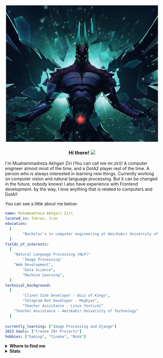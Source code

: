 

<p align="center">
  <img src="https://github.com/mrakhgari/mrakhgari/blob/master/TB.gif" alt="Terror blade" />
</p>

<h3 align="center">Hi there! <img src = "https://raw.githubusercontent.com/MartinHeinz/MartinHeinz/master/wave.gif" width = 30px> </h3>

<!-- About me --->
I'm Muahammadreza Akhgari Ziri (You can call me mr.ziri)! A computer engineer almost most of the time, and a DotA2 player rest of the time. A person who is always interested in learning new things. Currently working on computer vision and natural language processing. But it can be changed in the future, nobody knows! I also have experience with Frontend development. by the way, I love anything that is related to computers and DotA!!

You can see a little about me below:

```yaml
name: Muhammadreza Akhgari Ziri
located_in: Tehran, Iran
education:
  [
    	"Bachelor's in computer engineering at AmirKabir University of Technology",
  ]
fields_of_interests:
  [
  	"Natural Language Processing (NLP)"
    	"Image Processing"
	"Web Development",
    	"Data Science",
    	"Machine Learning",
  ]
technical_background:
  [
        "Clinet Side Developer - Quiz of Kings",
        "Telegram Bot Developer - Meghyas",
        "Teacher Assistance - Linux festival"
	"Teacher Assistance - AmirKabir University of Technology"
  ]
  
currently_learning: ["Image Processing and Django"]
2023 Goals: ["Create 20+ Projects"]
hobbies: ["Gaming", "Cinema", "Book"]
```
<!-- Connect  --->
<details>
  <summary><b>Where to find me</b></summary>

[![Telegram](https://img.shields.io/badge/Telegram-2CA5E0?style=Social&logo=telegram&logoColor=white)](https://t.me/A_ziri) [![Twitter](https://img.shields.io/badge/Twitter-%231DA1F2.svg?style=Social&logo=Twitter&logoColor=white)](https://twitter.com/muhmdreza2) [![LinkedIn](https://img.shields.io/badge/linkedin-%230077B5.svg?style=Social&logo=linkedin&logoColor=white)](https://www.linkedin.com/in/muhammadreza-akhgari)

[![Gmail](https://img.shields.io/badge/Gmail-D14836?style=Social&logo=gmail&logoColor=white)](mailto:mra.akhgari@gmail.com) [![Instagram](https://img.shields.io/badge/Instagram-%23E4405F.svg?style=Social&logo=Instagram&logoColor=white)](https://www.instagram.com/_muhmdreza/)

[![Goodreads](https://img.shields.io/badge/Goodreads-F3F1EA?style=Social&logo=goodreads&logoColor=372213)](https://www.goodreads.com/muhmdreza)

</details>

<!-- Stats  --->
<details>
  <summary><b>Stats</b></summary>
  
![stats](https://github-readme-stats.vercel.app/api?username=mrakhgari&theme=dracula&hide_border=false&show_icons=true&include_all_commits=true&count_private=true&disable_animations=false)
![languages](https://github-readme-stats.vercel.app/api/top-langs/?username=mrakhgari&theme=dracula&layout=compact)
![trophy](https://github-profile-trophy.vercel.app/?username=mrakhgari&no-frame=false&column=4&theme=dracula)
</details>
